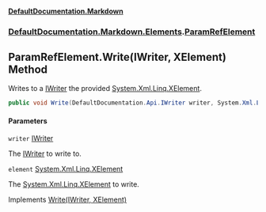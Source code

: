 #### [DefaultDocumentation.Markdown](index.md 'index')
### [DefaultDocumentation.Markdown.Elements](index.md#DefaultDocumentation.Markdown.Elements 'DefaultDocumentation.Markdown.Elements').[ParamRefElement](ParamRefElement.md 'DefaultDocumentation.Markdown.Elements.ParamRefElement')

## ParamRefElement.Write(IWriter, XElement) Method

Writes to a [IWriter](https://github.com/Doraku/DefaultDocumentation/blob/master/documentation/api/IWriter.md 'DefaultDocumentation.Api.IWriter') the provided [System.Xml.Linq.XElement](https://docs.microsoft.com/en-us/dotnet/api/System.Xml.Linq.XElement 'System.Xml.Linq.XElement').

```csharp
public void Write(DefaultDocumentation.Api.IWriter writer, System.Xml.Linq.XElement element);
```
#### Parameters

<a name='DefaultDocumentation.Markdown.Elements.ParamRefElement.Write(DefaultDocumentation.Api.IWriter,System.Xml.Linq.XElement).writer'></a>

`writer` [IWriter](https://github.com/Doraku/DefaultDocumentation/blob/master/documentation/api/IWriter.md 'DefaultDocumentation.Api.IWriter')

The [IWriter](https://github.com/Doraku/DefaultDocumentation/blob/master/documentation/api/IWriter.md 'DefaultDocumentation.Api.IWriter') to write to.

<a name='DefaultDocumentation.Markdown.Elements.ParamRefElement.Write(DefaultDocumentation.Api.IWriter,System.Xml.Linq.XElement).element'></a>

`element` [System.Xml.Linq.XElement](https://docs.microsoft.com/en-us/dotnet/api/System.Xml.Linq.XElement 'System.Xml.Linq.XElement')

The [System.Xml.Linq.XElement](https://docs.microsoft.com/en-us/dotnet/api/System.Xml.Linq.XElement 'System.Xml.Linq.XElement') to write.

Implements [Write(IWriter, XElement)](https://github.com/Doraku/DefaultDocumentation/blob/master/documentation/api/IElement.Write(IWriter,XElement).md 'DefaultDocumentation.Api.IElement.Write(DefaultDocumentation.Api.IWriter,System.Xml.Linq.XElement)')